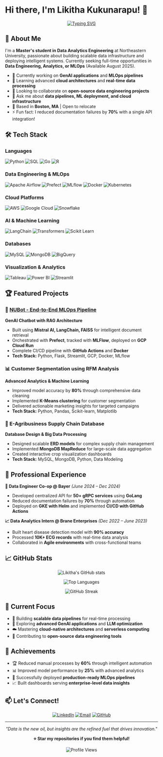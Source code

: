 # Hi there, I'm Likitha Kukunarapu! 👋

<div align="center">
  
[![Typing SVG](https://readme-typing-svg.herokuapp.com?font=Fira+Code&pause=1000&color=2E8B57&width=435&lines=Data+Engineer+%7C+ML+Engineer;Building+Scalable+Data+Pipelines;GenAI+%26+MLOps+Enthusiast;Always+Learning+New+Technologies)](https://git.io/typing-svg)

</div>

## 🚀 About Me

I'm a **Master's student in Data Analytics Engineering** at Northeastern University, passionate about building scalable data infrastructure and deploying intelligent systems. Currently seeking full-time opportunities in **Data Engineering, Analytics, or MLOps** (Available August 2025).

- 🔭 Currently working on **GenAI applications** and **MLOps pipelines**
- 🌱 Learning advanced **cloud architectures** and **real-time data processing**
- 👯 Looking to collaborate on **open-source data engineering projects**
- 💬 Ask me about **data pipelines, ML deployment, and cloud infrastructure**
- 📍 Based in **Boston, MA** | Open to relocate
- ⚡ Fun fact: I reduced documentation failures by **70%** with a single API integration!

## 🛠️ Tech Stack

### Languages
![Python](https://img.shields.io/badge/-Python-3776AB?style=flat-square&logo=python&logoColor=white)
![SQL](https://img.shields.io/badge/-SQL-4479A1?style=flat-square&logo=mysql&logoColor=white)
![Go](https://img.shields.io/badge/-Go-00ADD8?style=flat-square&logo=go&logoColor=white)
![R](https://img.shields.io/badge/-R-276DC3?style=flat-square&logo=r&logoColor=white)

### Data Engineering & MLOps
![Apache Airflow](https://img.shields.io/badge/-Airflow-017CEE?style=flat-square&logo=apache-airflow&logoColor=white)
![Prefect](https://img.shields.io/badge/-Prefect-024DFD?style=flat-square&logo=prefect&logoColor=white)
![MLflow](https://img.shields.io/badge/-MLflow-0194E2?style=flat-square&logo=mlflow&logoColor=white)
![Docker](https://img.shields.io/badge/-Docker-2496ED?style=flat-square&logo=docker&logoColor=white)
![Kubernetes](https://img.shields.io/badge/-Kubernetes-326CE5?style=flat-square&logo=kubernetes&logoColor=white)

### Cloud Platforms
![AWS](https://img.shields.io/badge/-AWS-232F3E?style=flat-square&logo=amazon-aws&logoColor=white)
![Google Cloud](https://img.shields.io/badge/-GCP-4285F4?style=flat-square&logo=google-cloud&logoColor=white)
![Snowflake](https://img.shields.io/badge/-Snowflake-29B5E8?style=flat-square&logo=snowflake&logoColor=white)

### AI & Machine Learning
![LangChain](https://img.shields.io/badge/-LangChain-121212?style=flat-square&logo=chainlink&logoColor=white)
![Transformers](https://img.shields.io/badge/-Transformers-FF6F00?style=flat-square&logo=huggingface&logoColor=white)
![Scikit Learn](https://img.shields.io/badge/-Scikit_Learn-F7931E?style=flat-square&logo=scikit-learn&logoColor=white)

### Databases
![MySQL](https://img.shields.io/badge/-MySQL-4479A1?style=flat-square&logo=mysql&logoColor=white)
![MongoDB](https://img.shields.io/badge/-MongoDB-47A248?style=flat-square&logo=mongodb&logoColor=white)
![BigQuery](https://img.shields.io/badge/-BigQuery-4285F4?style=flat-square&logo=google-cloud&logoColor=white)

### Visualization & Analytics
![Tableau](https://img.shields.io/badge/-Tableau-E97627?style=flat-square&logo=tableau&logoColor=white)
![Power BI](https://img.shields.io/badge/-Power_BI-F2C811?style=flat-square&logo=power-bi&logoColor=black)
![Streamlit](https://img.shields.io/badge/-Streamlit-FF4B4B?style=flat-square&logo=streamlit&logoColor=white)

## 🏆 Featured Projects

### 🤖 [NUBot - End-to-End MLOps Pipeline](https://github.com/likithakukunarapu/NUBot)
**GenAI Chatbot with RAG Architecture**
- Built using **Mistral AI, LangChain, FAISS** for intelligent document retrieval
- Orchestrated with **Prefect**, tracked with **MLFlow**, deployed on **GCP Cloud Run**
- Complete CI/CD pipeline with **GitHub Actions** and **Docker**
- **Tech Stack:** Python, Flask, Streamlit, GCP, Docker, MLflow

### 📊 Customer Segmentation using RFM Analysis
**Advanced Analytics & Machine Learning**
- Improved model accuracy by **80%** through comprehensive data cleaning
- Implemented **K-Means clustering** for customer segmentation
- Delivered actionable marketing insights for targeted campaigns
- **Tech Stack:** Python, Pandas, Scikit-learn, Matplotlib

### 🌾 E-Agribusiness Supply Chain Database
**Database Design & Big Data Processing**
- Designed scalable **ERD models** for complex supply chain management
- Implemented **MongoDB MapReduce** for large-scale data aggregation
- Created interactive crop visualization dashboards
- **Tech Stack:** MySQL, MongoDB, Python, Data Modeling

## 💼 Professional Experience

**🔧 Data Engineer Co-op @ Bayer** *(June 2024 – Dec 2024)*
- Developed centralized API for **50+ gRPC services** using **GoLang**
- Reduced documentation failures by **70%** through automation
- Deployed on **GKE with Helm** and implemented **CI/CD with GitHub Actions**

**📈 Data Analytics Intern @ Brane Enterprises** *(Dec 2022 – June 2023)*
- Built heart disease detection model with **90% accuracy**
- Processed **10K+ ECG records** with real-time data analysis
- Collaborated in **Agile environments** with cross-functional teams

## 📈 GitHub Stats

<div align="center">
  
![Likitha's GitHub stats](https://github-readme-stats.vercel.app/api?username=likithakukunarapu&show_icons=true&theme=tokyonight&hide_border=true)

![Top Languages](https://github-readme-stats.vercel.app/api/top-langs/?username=likithakukunarapu&layout=compact&theme=tokyonight&hide_border=true)

![GitHub Streak](https://streak-stats.demolab.com/?user=likithakukunarapu&theme=tokyonight&hide_border=true)

</div>

## 🎯 Current Focus

- 🚀 Building **scalable data pipelines** for real-time processing
- 🤖 Exploring **advanced GenAI applications** and **LLM optimization**
- ☁️ Mastering **cloud-native architectures** and **serverless computing**
- 🔄 Contributing to **open-source data engineering tools**

## 🌟 Achievements

- 🏆 Reduced manual processes by **60%** through intelligent automation
- 📊 Improved model performance by **25%** with advanced analytics
- 🔧 Successfully deployed **production-ready MLOps pipelines**
- 📈 Built dashboards serving **enterprise-level data insights**

## 📫 Let's Connect!

<div align="center">
  
[![LinkedIn](https://img.shields.io/badge/-LinkedIn-0077B5?style=for-the-badge&logo=linkedin&logoColor=white)](https://linkedin.com/in/likithakukunarapu)
[![Email](https://img.shields.io/badge/-Email-D14836?style=for-the-badge&logo=gmail&logoColor=white)](mailto:likithakukunarapu@gmail.com)
[![GitHub](https://img.shields.io/badge/-GitHub-181717?style=for-the-badge&logo=github&logoColor=white)](https://github.com/likithakukunarapu)

</div>

---

<div align="center">
  
*"Data is the new oil, but insights are the refined fuel that drives innovation."*

**⭐ Star my repositories if you find them helpful!**

![Profile Views](https://komarev.com/ghpvc/?username=likithakukunarapu&color=2E8B57&style=flat-square&label=Profile+Views)

</div>
